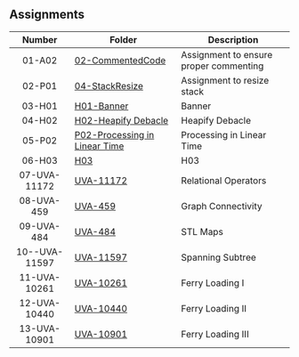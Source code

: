 ## Assignments

| Number | Folder | Description |
| :----: | ------ | ----------- |
|01-A02|<a href="https://github.com/Kyrie-Ma/3013-ALG-Ma/blob/master/Assignments/02-CommentedCode/main.cpp/" >02-CommentedCode| Assignment to ensure proper commenting|
|02-P01|<a href="https://github.com/Kyrie-Ma/3013-ALG-Ma/tree/master/Assignments/04-StackResize/" >04-StackResize|Assignment to resize stack|
|03-H01|<a href="https://github.com/Kyrie-Ma/3013-ALG-Ma/tree/master/Assignments/03-H01" >H01-Banner|Banner|
|04-H02|<a href="https://github.com/Kyrie-Ma/3013-ALG-Ma/tree/master/Assignments/H02" >H02-Heapify Debacle|Heapify Debacle|
|05-P02|<a href="https://github.com/Kyrie-Ma/3013-ALG-Ma/tree/master/Assignments/P02" >P02-Processing in Linear Time|Processing in Linear Time|
|06-H03|<a href="https://github.com/Kyrie-Ma/3013-ALG-Ma/tree/master/Assignments/H03" >H03|H03|
|07-UVA-11172|<a href="https://github.com/Kyrie-Ma/3013-ALG-Ma/tree/master/Assignments/11172" >UVA-11172|Relational Operators|
|08-UVA-459|<a href="https://github.com/Kyrie-Ma/3013-ALG-Ma/tree/master/Assignments/459" >UVA-459|Graph Connectivity|
|09-UVA-484|<a href="https://github.com/Kyrie-Ma/3013-ALG-Ma/tree/master/Assignments/484" >UVA-484|STL Maps|
|10--UVA-11597|<a href="https://github.com/Kyrie-Ma/3013-ALG-Ma/tree/master/Assignments/11597" >UVA-11597|Spanning Subtree|
|11-UVA-10261|<a href="https://github.com/Kyrie-Ma/3013-ALG-Ma/tree/master/Assignments/10261" >UVA-10261|Ferry Loading I|
|12-UVA-10440|<a href="https://github.com/Kyrie-Ma/3013-ALG-Ma/tree/master/Assignments/10440" >UVA-10440|Ferry Loading II|
|13-UVA-10901|<a href="https://github.com/Kyrie-Ma/3013-ALG-Ma/tree/master/Assignments/10901" >UVA-10901|Ferry Loading III|
